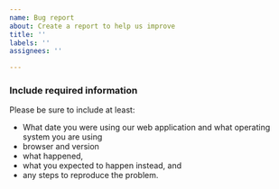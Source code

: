 ```yaml
---
name: Bug report
about: Create a report to help us improve
title: ''
labels: ''
assignees: ''

---
```


### Include required information

Please be sure to include at least:

 - What date you were using our web application and what operating system you are using
 - browser and version
 - what happened,
 - what you expected to happen instead, and
 - any steps to reproduce the problem.
